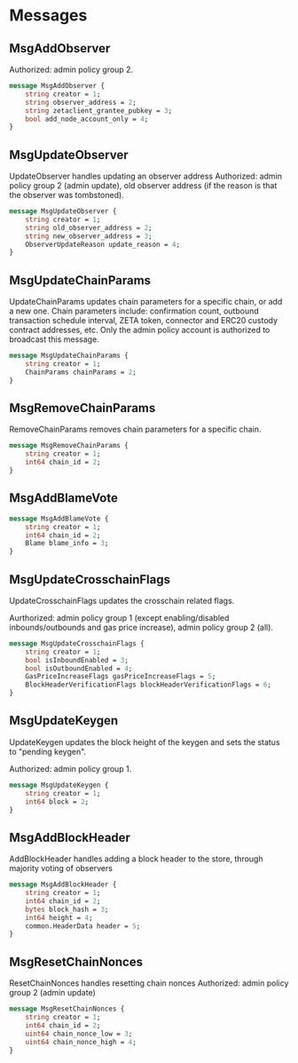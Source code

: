 # Messages

## MsgAddObserver

Authorized: admin policy group 2.

```proto
message MsgAddObserver {
	string creator = 1;
	string observer_address = 2;
	string zetaclient_grantee_pubkey = 3;
	bool add_node_account_only = 4;
}
```

## MsgUpdateObserver

UpdateObserver handles updating an observer address
Authorized: admin policy group 2 (admin update), old observer address (if the
reason is that the observer was tombstoned).

```proto
message MsgUpdateObserver {
	string creator = 1;
	string old_observer_address = 2;
	string new_observer_address = 3;
	ObserverUpdateReason update_reason = 4;
}
```

## MsgUpdateChainParams

UpdateChainParams updates chain parameters for a specific chain, or add a new one.
Chain parameters include: confirmation count, outbound transaction schedule interval, ZETA token,
connector and ERC20 custody contract addresses, etc.
Only the admin policy account is authorized to broadcast this message.

```proto
message MsgUpdateChainParams {
	string creator = 1;
	ChainParams chainParams = 2;
}
```

## MsgRemoveChainParams

RemoveChainParams removes chain parameters for a specific chain.

```proto
message MsgRemoveChainParams {
	string creator = 1;
	int64 chain_id = 2;
}
```

## MsgAddBlameVote

```proto
message MsgAddBlameVote {
	string creator = 1;
	int64 chain_id = 2;
	Blame blame_info = 3;
}
```

## MsgUpdateCrosschainFlags

UpdateCrosschainFlags updates the crosschain related flags.

Aurthorized: admin policy group 1 (except enabling/disabled
inbounds/outbounds and gas price increase), admin policy group 2 (all).

```proto
message MsgUpdateCrosschainFlags {
	string creator = 1;
	bool isInboundEnabled = 3;
	bool isOutboundEnabled = 4;
	GasPriceIncreaseFlags gasPriceIncreaseFlags = 5;
	BlockHeaderVerificationFlags blockHeaderVerificationFlags = 6;
}
```

## MsgUpdateKeygen

UpdateKeygen updates the block height of the keygen and sets the status to
"pending keygen".

Authorized: admin policy group 1.

```proto
message MsgUpdateKeygen {
	string creator = 1;
	int64 block = 2;
}
```

## MsgAddBlockHeader

AddBlockHeader handles adding a block header to the store, through majority voting of observers

```proto
message MsgAddBlockHeader {
	string creator = 1;
	int64 chain_id = 2;
	bytes block_hash = 3;
	int64 height = 4;
	common.HeaderData header = 5;
}
```

## MsgResetChainNonces

ResetChainNonces handles resetting chain nonces
Authorized: admin policy group 2 (admin update)

```proto
message MsgResetChainNonces {
	string creator = 1;
	int64 chain_id = 2;
	uint64 chain_nonce_low = 3;
	uint64 chain_nonce_high = 4;
}
```


